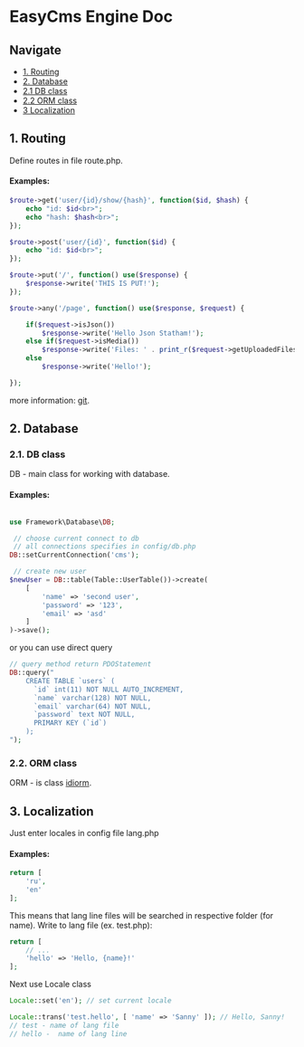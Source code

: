 EasyCms Engine Doc
=============

## Navigate
- [1. Routing](#1-routing)
- [2. Database](#2-database)
- [2.1 DB class](#21-db-class)
- [2.2 ORM class](#22-orm-class)
- [3 Localization](#3-localization)


## 1. Routing
Define routes in file route.php.
#### Examples:
```php
$route->get('user/{id}/show/{hash}', function($id, $hash) {
    echo "id: $id<br>";
    echo "hash: $hash<br>";
});

$route->post('user/{id}', function($id) {
    echo "id: $id<br>";
});

$route->put('/', function() use($response) {
    $response->write('THIS IS PUT!');
});

$route->any('/page', function() use($response, $request) {

    if($request->isJson())
        $response->write('Hello Json Statham!');
    else if($request->isMedia())
        $response->write('Files: ' . print_r($request->getUploadedFiles(), true));
    else
        $response->write('Hello!');

});
```

more information: [git][php_routing].


## 2. Database
### 2.1. DB class
DB - main class for working with database.
#### Examples:
```php

use Framework\Database\DB;

 // choose current connect to db
 // all connections specifies in config/db.php
DB::setCurrentConnection('cms');

 // create new user
$newUser = DB::table(Table::UserTable())->create(
    [
        'name' => 'second user',
        'password' => '123',
        'email' => 'asd'
    ]
)->save();

```

or you can use direct query

```php
// query method return PDOStatement
DB::query("
    CREATE TABLE `users` (
      `id` int(11) NOT NULL AUTO_INCREMENT,
      `name` varchar(128) NOT NULL,
      `email` varchar(64) NOT NULL,
      `password` text NOT NULL,
      PRIMARY KEY (`id`)
    );
");

```

### 2.2. ORM class
ORM - is class [idiorm].


## 3. Localization
Just enter locales in config file lang.php
#### Examples:
```php
return [
    'ru',
    'en'
];
```
This means that lang line files will be searched in respective folder (for name).
Write to lang file (ex. test.php):
```php
return [
    // ...
    'hello' => 'Hello, {name}!'
];
```
Next use Locale class
```php
Locale::set('en'); // set current locale

Locale::trans('test.hello', [ 'name' => 'Sanny' ]); // Hello, Sanny!
// test - name of lang file
// hello -  name of lang line
```

[idiorm]:      https://github.com/j4mie/idiorm
[php_routing]:         https://github.com/valerion1/php_routing